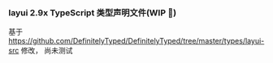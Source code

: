 ### layui 2.9x TypeScript 类型声明文件(WIP 🚧)

基于 https://github.com/DefinitelyTyped/DefinitelyTyped/tree/master/types/layui-src 修改， 尚未测试
